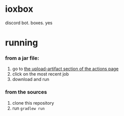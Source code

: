 # ioxbox
discord bot. boxes. yes

# running
### from a jar file:
1. go to [the upload-artifact section of the actions page](https://github.com/Ioxom/ioxbox/actions)
2. click on the most recent job
3. download and run

### from the sources
1. clone this repository
2. run `gradlew run`
